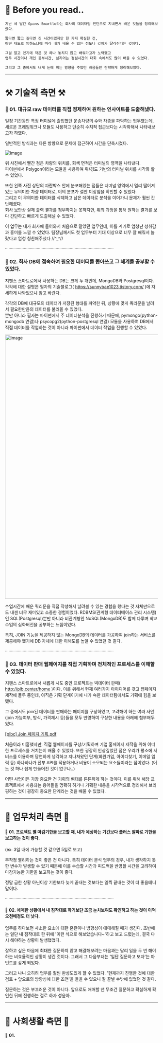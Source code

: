 # 🌟 Before you read..

    지난 세 달간 Gpans Smartlo라는 회사의 데이터팀 인턴으로 지내면서 배운 것들을 정리해보았다.
    
    짧다면 짧고 길다면 긴 시간이겠지만 한 가지 확실한 건,
    어떤 태도로 임하느냐에 따라 내가 배울 수 있는 정도나 깊이가 달라진다는 것이다.
    
    그걸 알고 있기에 작은 것 하나 놓치지 않고 배워가고자 노력했고
    업무 시간이나 개인 공부시간, 심지어는 점심시간의 대화 속에서도 많이 배울 수 있었다.
    
    그리고 그 중에서도 내게 눈에 띄는 영향을 주었던 배움들만 간략하게 정리해보았다.

---

# ⚒️ 기술적 측면 ⚒️

### 📍 01. 대규모 raw 데이터를 직접 정제하여 원하는 인사이트를 도출해냈다.

  일정 기간동안 특정 터미널에 출입했던 운송차량의 수와 차종을 파악하는 업무였는데,   
  새로운 프레임워크나 모듈도 사용하고 단순히 수치적 접근보다는 시각화해서 나타내보고자 하였다.
  
  일반적인 방식과는 다른 방향으로 문제에 접근하여 시간을 단축시켰다.

  ![image](https://github.com/baesunny/study_note/assets/133308712/3789f60f-dfb8-4ac1-8872-16840bf8b77f)

  
  위 사진에서 빨간 점은 차량의 위치를, 회색 면적은 터미널의 영역을 나타낸다.  
  파이썬에서 Polygon이라는 모듈을 사용하여 위/경도 기반의 터미널 위치를 시각화 할 수 있었다.

  또한 왼쪽 사진 상단의 파란박스 안에 분포해있는 점들은 터미널 영역에서 멀리 떨어져있는 무의미한 차량 데이터로, 이의 분포가 절반 이상임을 확인할 수 있었다.   
  그리고 이 무의미한 데이터를 삭제하고 남은 데이터로 분석을 이어가니 문제가 훨씬 간단해졌다.   
  회사 보안상 실제 출력 결과를 첨부하지는 못하지만, 위의 과정을 통해 원하는 결과를 보다 간단하고 빠르게 도출해낼 수 있었다.

  이 업무는 내가 회사에 들어와서 처음으로 맡았던 업무인데, 이를 계기로 엄청난 성취감과 흥미를 느낄 수 있었다. 
  팀장님께서도 첫 업무부터 기대 이상으로 너무 잘 해줘서 놀랐다고 엄청 칭찬해주셨다 //^_^//

∙∙∙∙∙∙∙∙∙∙∙∙∙∙∙∙∙∙∙∙∙∙∙∙∙∙∙∙∙∙∙∙∙∙∙∙∙∙∙∙∙∙∙∙∙∙∙∙∙∙∙∙∙∙∙∙∙∙∙∙∙∙∙∙∙∙∙∙∙∙∙∙∙∙∙∙∙∙∙∙∙∙∙∙∙∙∙∙∙∙∙∙

### 📍 02. 회사 DB에 접속하여 필요한 데이터를 뽑아쓰고 그 체계를 공부할 수 있었다.

   지팬스 스마트로에서 사용하는 DB는 크게 두 개인데, MongoDB와 Postgresql이다.   
   각각에 대한 설명은 필자의 기술블로그( https://sunnybae1023.tistory.com/ )에 자세하게 나와있으니 참고 바란다.

   각각의 DB에 대규모의 데이터가 저장된 형태를 파악한 뒤, 상황에 맞게 쿼리문을 날려서 필요한만큼의 데이터를 불러올 수 있었다.   
   뿐만 아니라 필자는 파이썬에서 주 데이터분석을 진행하기 때문에, pymongo(python-mongodb 연결)나 psycopg2(python-postgresql 연결) 모듈을 사용하여
   DB에서 직접 데이터를 작업하는 것이 아니라 파이썬에서 데이터 작업을 진행할 수 있었다.

   <img width="869" alt="image" src="https://github.com/baesunny/study_note/assets/133308712/f7b97cae-9f5a-49a6-bc31-a34858264b15">
   
   수업시간에 배운 쿼리문을 직접 작성해서 날려볼 수 있는 경험을 했다는 것 자체만으로도 내겐 너무 재미있고 소중한 경험이었다.
   RDBMS(관계형 데이터베이스 관리 시스템)인 SQL(Postgresql)뿐만 아니라 비관계형인 NoSQL(MongoDB)도 함께 다루며 학교수업의 심화버전을 공부하는 느낌이었다.

   특히, JOIN 기능을 제공하지 않는 MongoDB의 데이터를 가공하여 join하는 서비스를 제공해야 했기에
   DB 자체에 대한 이해도를 높일 수 있었던 것 같다.

∙∙∙∙∙∙∙∙∙∙∙∙∙∙∙∙∙∙∙∙∙∙∙∙∙∙∙∙∙∙∙∙∙∙∙∙∙∙∙∙∙∙∙∙∙∙∙∙∙∙∙∙∙∙∙∙∙∙∙∙∙∙∙∙∙∙∙∙∙∙∙∙∙∙∙∙∙∙∙∙∙∙∙∙∙∙∙∙∙∙∙∙

### 📍 03. 데이터 판매 웹페이지를 직접 기획하며 전체적인 프로세스를 이해할 수 있었다. 

  지팬스 스마트로에서 새롭게 시도 중인 프로젝트는 빅데이터 판매( http://plb.center/home )이다.
  이를 위해서 현재 여러가지 아이디어를 갖고 웹페이지 제작에 몰두 중인데, 아직은 기획 단계이기에 내가 속한 데이터팀에서도 기획에 힘을 보탰다.

  그 중에서도 join된 데이터를 판매하는 페이지를 구상하였고,
  고려해야 하는 여러 사안(join 가능여부, 방식, 가격제시 등)들을 모두 반영하여 구상한 내용을 아래에 첨부해두었다.

  [[plbc] Join 페이지 기획.pdf](https://github.com/baesunny/study_note/files/15146334/plbc.Join.pdf)

  처음이라 미흡했지만, 직접 웹페이지를 구상/기획하며 기업 홈페이지 제작을 위해 어떠한 프로세스를 거치는지 배울 수 있었다.
  또한 굉장히 인상깊었던 점은 우리가 평소에 서비스를 이용하며 당연하게 생각하고 지나쳐왔던 단계(회원가입, 아이디찾기, 이메일 입력 등) 하나하나가 
  전부 API를 적용하거나 비용이 소모되는 요소들이라는 점이었다. (어느 것 하나 쉽게 만들어진 것이 없구나..)
  
  어떤 사업이든 가장 중요한 건 기획의 뼈대를 튼튼하게 하는 것이다.
  이를 위해 해당 프로젝트에서 사용되는 용어들을 명확히 하거나 
  기획한 내용을 시각적으로 정리해서 브리핑하는 것이 굉장히 중요한 단계라는 것을 배울 수 있었다. 


---

# 👥 업무처리 측면 👥 

#### 📍 01. 프로젝트 별 마감기한을 보고할 때, 내가 예상하는 기간보다 플러스 알파로 기한을 보고하는 것이 좋다.
(ex: 3일 내에 가능할 것 같으면 5일로 보고) 

무작정 빨리하는 것이 좋은 건 아니다.
특히 데이터 분석 업무의 경우, 내가 생각하지 못한 변수가 발생할 수 있기 때문에 
이를 수습할 시간과 피드백을 반영할 시간을 고려하여 마감가능한 기한을 보고하는 것이 좋다. 

정말 급한 상황 아닌이상 기한보다 늦게 끝내는 것보다는 일찍 끝내는 것이 더 좋을테니 말이다.

∙∙∙∙∙∙∙∙∙∙∙∙∙∙∙∙∙∙∙∙∙∙∙∙∙∙∙∙∙∙∙∙∙∙∙∙∙∙∙∙∙∙∙∙∙∙∙∙∙∙∙∙∙∙∙∙∙∙∙∙∙∙∙∙∙∙∙∙∙∙∙∙∙∙∙∙∙∙∙∙∙∙∙∙∙∙∙∙∙∙∙∙

#### 📍 02. 애매한 상황에서 내 짐작대로 하기보단 조금 눈치보여도 확인하고 하는 것이 이억오천배정도 더 낫다.

업무를 하다보면 사소한 요소에 대한 혼란이나 방향성이 애매해질 때가 생긴다.
초반에는 일단 내 짐작대로 한 뒤에 '이런 식으로 해보았습니다~'하고 보고 드렸는데,
결국 다시 해야하는 상황이 발생했었다.

잘하고 싶은 마음에 최대한 질문하지 않고 해결해보려는 마음과는 달리
일을 두 번 해야하는 비효율적인 상황이 생긴 것이다.
그래서 그 다음부터는 '일단 질문하고 보자'는 마인드를 갖게 되었다.

그러고 나니 오히려 업무를 훨씬 완성도있게 할 수 있었다.
'현재까지 진행한 것에 대한 검토 + 앞으로의 방향성에 대한 조언'을 들을 수 있으니 잘 끝낼 수밖에 없었던 것 같다.

질문하는 것은 부끄러운 것이 아니다. 
앞으로도 애매할 땐 무조건 질문하고 확실하게 확인한 뒤에 진행하는 걸로 하자 성윤아.









---


# 👥 사회생활 측면 👥 

#### 📍 01. 
